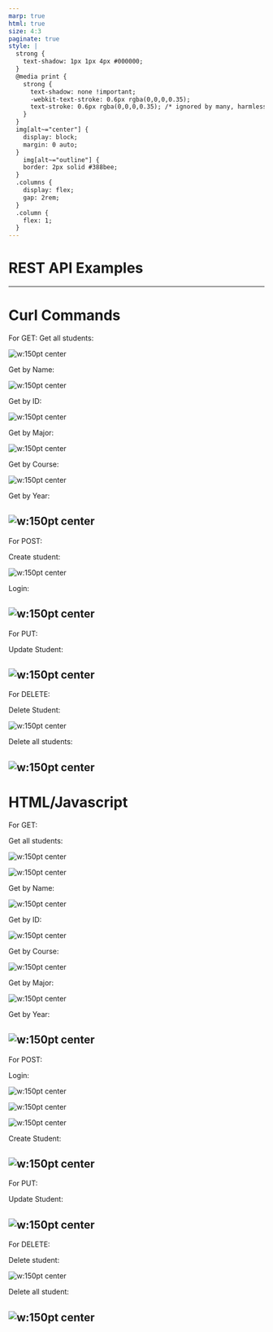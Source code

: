 ```yaml
---
marp: true
html: true
size: 4:3
paginate: true
style: |
  strong {
    text-shadow: 1px 1px 4px #000000;
  }
  @media print {
    strong {
      text-shadow: none !important;
      -webkit-text-stroke: 0.6px rgba(0,0,0,0.35);
      text-stroke: 0.6px rgba(0,0,0,0.35); /* ignored by many, harmless */
    }
  }
  img[alt~="center"] {
    display: block;
    margin: 0 auto;
  }
    img[alt~="outline"] {
    border: 2px solid #388bee;
  }
  .columns {
    display: flex;
    gap: 2rem;
  }
  .column {
    flex: 1;
  }
---
```


<!-- _class: lead -->
<!-- _class: frontpage -->
<!-- _paginate: skip -->

# REST API Examples
---
# Curl Commands
  For GET:
  Get all students:

  ![w:150pt center](./pics/curl_selectall_test&results.JPG)

  Get by Name:

  ![w:150pt center](./pics/project1/marp/pics/curl_selectname_test&results.JPG)

  Get by ID:

  ![w:150pt center](./pics/curl_selectid_test&results.JPG)

  Get by Major:

  ![w:150pt center](./pics/curl_selectmajor_test&results.JPG)

  Get by Course:

  ![w:150pt center](./pics/curl_selectcourse_test&results.JPG)

  Get by Year:

   ![w:150pt center](./pics/curl_selectyear_test&results.JPG)
---
  For POST:

  Create student:

  ![w:150pt center](./pics/curl_create_test&results.JPG)

  Login:

  ![w:150pt center](./pics/curl_login_test&results.JPG)
---
  For PUT:

  Update Student:

  ![w:150pt center](./pics/curl_update_test&results.JPG)
---
  For DELETE:

  Delete Student:

  ![w:150pt center](./pics/curl_delete_test&results.JPG)

  Delete all students:

  ![w:150pt center](./pics/curl_deleteall_test&results.JPG)
---
# HTML/Javascript

  For GET:
  
  Get all students:

  ![w:150pt center](./pics/Get_All_Students_test.JPG)

  ![w:150pt center](./pics/Get_All_Students_test_results.JPG)

  Get by Name:

  ![w:150pt center](./pics/Get_Student_By_Name_test&result.JPG)

  Get by ID:

  ![w:150pt center](./pics/Get_Student_By_ID_test&result.JPG)

  Get by Course:

  ![w:150pt center](./pics/Get_Student_By_Course_test&result.JPG)

  Get by Major:

  ![w:150pt center](./pics/Get_Student_By_Major_test&result.JPG)

  Get by Year:

  ![w:150pt center](./pics/Get_Student_By_Year_test&result.JPG)
---
  For POST:

  Login:

  ![w:150pt center](./pics/Login_in_test.JPG)

  ![w:150pt center](./pics/Login_in_test_results1.JPG)

  ![w:150pt center](./pics/Login_in_test_results2.JPG)

  Create Student:

  ![w:150pt center](./pics/Create_Student_test&result.JPG)
---
  For PUT:

  Update Student:

  ![w:150pt center](./pics/Update_Student_test&result.JPG)
---
  For DELETE:

  Delete student:

  ![w:150pt center](./pics/Delete_Student_test&result.JPG)

  Delete all student:

  ![w:150pt center](./pics/Delete_All_Students_test.JPG)
---
